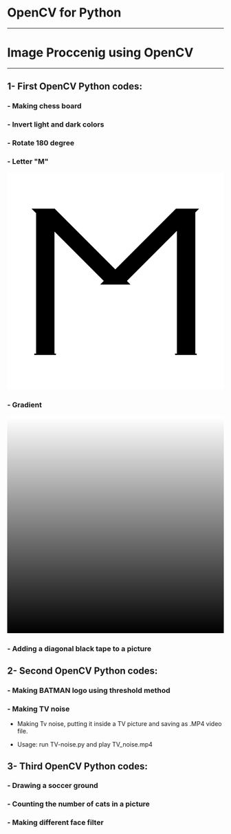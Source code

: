 # OpenCV for Python

--------------------------------------

# Image Proccenig using OpenCV

-----------------------------

## 1- First OpenCV Python codes: 

### - Making chess board

### - Invert light and dark colors

### - Rotate 180 degree

### - Letter "M"
![letter_M](letter_M.jpg)

### - Gradient

![gradient](gradient.jpg)

### - Adding a diagonal black tape to a picture

## 2- Second OpenCV Python codes: 


### - Making BATMAN logo using threshold method


### - Making TV noise

- Making Tv noise, putting it inside a TV picture and saving as .MP4 video file.

- Usage: run TV-noise.py and play TV_noise.mp4 

## 3- Third OpenCV Python codes: 

### - Drawing a soccer ground

### - Counting the number of cats in a picture

### - Making different face filter

